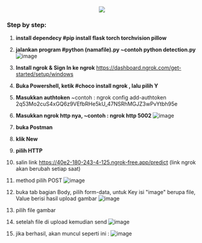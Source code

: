 <h1 align="center">
    <img src ="https://readme-typing-svg.herokuapp.com/?font=Righteous&size=35&center=true&vCenter=true&width=500&height=70&duration=5000&lines=PLT+API+Detection;" />
</h1>

<h3 align="left">Step by step: </h3>

1.  **install dependecy #pip install flask torch torchvision pillow**

2.  **jalankan program #python (namafile).py ~contoh python detection.py**
    ![image](https://github.com/user-attachments/assets/4315bee3-873b-4349-bee5-7268c5920d51)

3. **Install ngrok & Sign In ke ngrok**
   https://dashboard.ngrok.com/get-started/setup/windows

4. **Buka Powershell, ketik #choco install ngrok , lalu pilih Y**
   
5. **Masukkan authtoken**
    ~contoh : ngrok config add-authtoken 2q53Mo2cuS4xGQ6z9VEfbRHe5kU_47NSRhMGJZ3wPvYtbh95e

6. **Masukkan ngrok http nya, ~contoh : ngrok http 5002**
   ![image](https://github.com/user-attachments/assets/b284c8e2-05c6-403e-ad04-ad580f521f36)


7.  **buka Postman**

8.  **klik New**

9.  **pilih HTTP**

10.  salin link https://40e2-180-243-4-125.ngrok-free.app/predict (link ngrok akan berubah setiap saat)
   
11.  method pilih POST
    ![image](https://github.com/user-attachments/assets/7e588ded-c89c-45f1-b189-80a819fba144)


12.  buka tab bagian Body, pilih form-data, untuk Key isi "image" berupa file, Value berisi hasil upload gambar
    ![image](https://github.com/user-attachments/assets/c3149b28-db42-4309-a3cf-6c01a26712a5)


13.  pilih file gambar

14. setelah file di upload kemudian send
    ![image](https://github.com/user-attachments/assets/0939b49b-d144-476c-b923-57d371511899)


15. jika berhasil, akan muncul seperti ini :
    ![image](https://github.com/user-attachments/assets/4f1cf5b9-fde5-4c53-8ba1-449e9a0a0f9f)


